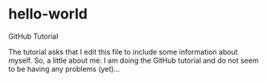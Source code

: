# hello-world
GitHub Tutorial

The tutorial asks that I edit this file to include some information about myself.  So, a little about me:  I am doing the GitHub tutorial and do not seem to be having any problems (yet)...
